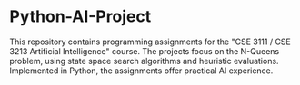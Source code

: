 # Python-AI-Project
This repository contains programming assignments for the "CSE 3111 / CSE 3213 Artificial Intelligence" course. The projects focus on the N-Queens problem, using state space search algorithms and heuristic evaluations. Implemented in Python, the assignments offer practical AI experience.
